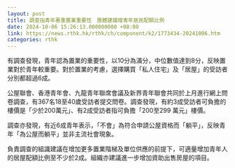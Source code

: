 ```yaml
---
layout: post
title: 調查指青年著重置業重要性　團體建議增青年居民配額比例
date: 2024-10-06 15:26:13.000000000 +08:00
link: https://news.rthk.hk/rthk/ch/component/k2/1773434-20241006.htm
categories: rthk
---
```


有調查發現，青年認為置業的重要性，以10分為滿分，中位數值達到8分，反映置業對於青年較重要。對於置業的考慮，選擇購買「私人住宅」及「居屋」的受訪者分別都超過6成。

公屋聯會、香港青年會、九龍青年聯席會議及新界青年聯會共同於上月進行網上問卷調查，有367名18至40歲受訪者提交問卷。調查發現，有約3成受訪者可負擔的樓價是「少於200萬元」、有2成受訪者指可負擔「200至299 萬元」樓價。

調查亦發現，有近6成青年表示，「不會」為符合申請公屋資格而「躺平」，反映青年「為公屋而躺平」並非主流社會現象。

負責調查的組識建議在增加更多置業階梯及單位供應的前提下，可適量增加青年人的居屋配額比例至不少於2成。組織亦建議進一步增加資助出售房屋的項目。
